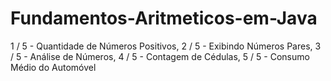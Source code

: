 # Fundamentos-Aritmeticos-em-Java
1 / 5 - Quantidade de Números Positivos, 2 / 5 - Exibindo Números Pares, 3 / 5 - Análise de Números, 4 / 5 - Contagem de Cédulas, 5 / 5 - Consumo Médio do Automóvel
